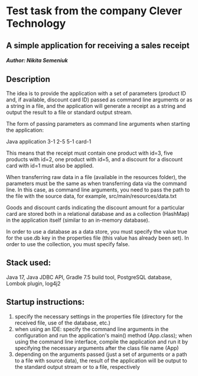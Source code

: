 # Test task from the company Clever Technology
## A simple application for receiving a sales receipt
##### Author: Nikita Semeniuk

## Description

The idea is to provide the application with a set of parameters (product ID and, if available, discount card ID) passed as command line arguments or as a string in a file, and the application will generate a receipt as a string and output the result to a file or standard output stream.

The form of passing parameters as command line arguments when starting the application:

Java application 3-1 2-5 5-1 card-1

This means that the receipt must contain one product with id=3, five products with id=2, one product with id=5, and a discount for a discount card with id=1 must also be applied.

When transferring raw data in a file (available in the resources folder), the parameters must be the same as when transferring data via the command line. In this case, as command line arguments, you need to pass the path to the file with the source data, for example, src/main/resources/data.txt

Goods and discount cards indicating the discount amount for a particular card are stored both in a relational database and as a collection (HashMap) in the application itself (similar to an in-memory database).

In order to use a database as a data store, you must specify the value true for the use.db key in the properties file (this value has already been set). In order to use the collection, you must specify false.

## Stack used:

Java 17, Java JDBC API, Gradle 7.5 build tool, PostgreSQL database, Lombok plugin, log4j2

## Startup instructions:

1) specify the necessary settings in the properties file (directory for the received file, use of the database, etc.)
2) when using an IDE: specify the command line arguments in the configuration and run the application's main() method (App.class); when using the command line interface, compile the application and run it by specifying the necessary arguments after the class file name (App)
3) depending on the arguments passed (just a set of arguments or a path to a file with source data), the result of the application will be output to the standard output stream or to a file, respectively
